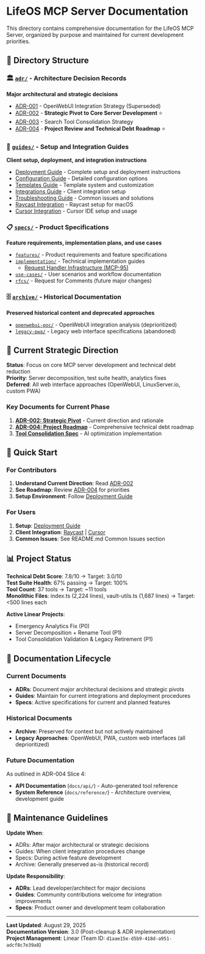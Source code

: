 # LifeOS MCP Server Documentation

This directory contains comprehensive documentation for the LifeOS MCP Server, organized by purpose and maintained for current development priorities.

## 📁 Directory Structure

### 🏛️ [`adr/`](./adr/) - Architecture Decision Records

**Major architectural and strategic decisions**

- [ADR-001](./adr/001-openwebui-integration-strategy.md) - OpenWebUI Integration Strategy (Superseded)
- [ADR-002](./adr/002-strategic-pivot-to-core-server.md) - **Strategic Pivot to Core Server Development** ⭐
- [ADR-003](./adr/003-search-tool-consolidation-fallback-strategy.md) - Search Tool Consolidation Strategy
- [ADR-004](./adr/004-project-review-roadmap-2025.md) - **Project Review and Technical Debt Roadmap** ⭐

### 📖 [`guides/`](./guides/) - Setup and Integration Guides

**Client setup, deployment, and integration instructions**

- [Deployment Guide](./guides/DEPLOYMENT-GUIDE.md) - Complete setup and deployment instructions
- [Configuration Guide](./guides/CONFIGURATION.md) - Detailed configuration options
- [Templates Guide](./guides/TEMPLATES.md) - Template system and customization
- [Integrations Guide](./guides/INTEGRATIONS.md) - Client integration setup
- [Troubleshooting Guide](./guides/TROUBLESHOOTING.md) - Common issues and solutions
- [Raycast Integration](./guides/RAYCAST-INTEGRATION.md) - Raycast setup for macOS
- [Cursor Integration](./guides/CURSOR-IDE-INTEGRATION.md) - Cursor IDE setup and usage

### 📋 [`specs/`](./specs/) - Product Specifications

**Feature requirements, implementation plans, and use cases**

- [`features/`](./specs/features/) - Product requirements and feature specifications
- [`implementation/`](./specs/implementation/) - Technical implementation guides
  - [Request Handler Infrastructure (MCP-95)](./specs/implementation/request-handler-infrastructure.md)
- [`use-cases/`](./specs/use-cases/) - User scenarios and workflow documentation
- [`rfcs/`](./specs/rfcs/) - Request for Comments (future major changes)

### 🗄️ [`archive/`](./archive/) - Historical Documentation

**Preserved historical content and deprecated approaches**

- [`openwebui-poc/`](./archive/openwebui-poc/) - OpenWebUI integration analysis (deprioritized)
- [`legacy-pwa/`](./archive/legacy-pwa/) - Legacy web interface specifications (abandoned)

## 🎯 Current Strategic Direction

**Status**: Focus on core MCP server development and technical debt reduction  
**Priority**: Server decomposition, test suite health, analytics fixes  
**Deferred**: All web interface approaches (OpenWebUI, LinuxServer.io, custom PWA)

### Key Documents for Current Phase

1. **[ADR-002: Strategic Pivot](./adr/002-strategic-pivot-to-core-server.md)** - Current direction and rationale
2. **[ADR-004: Project Roadmap](./adr/004-project-review-roadmap-2025.md)** - Comprehensive technical debt roadmap
3. **[Tool Consolidation Spec](./specs/features/tool-consolidation-optimization.md)** - AI optimization implementation

## 🚀 Quick Start

### For Contributors

1. **Understand Current Direction**: Read [ADR-002](./adr/002-strategic-pivot-to-core-server.md)
2. **See Roadmap**: Review [ADR-004](./adr/004-project-review-roadmap-2025.md) for priorities
3. **Setup Environment**: Follow [Deployment Guide](./guides/DEPLOYMENT-GUIDE.md)

### For Users

1. **Setup**: [Deployment Guide](./guides/DEPLOYMENT-GUIDE.md)
2. **Client Integration**: [Raycast](./guides/RAYCAST-INTEGRATION.md) | [Cursor](./guides/CURSOR-IDE-INTEGRATION.md)
3. **Common Issues**: See README.md Common Issues section

## 📊 Project Status

**Technical Debt Score**: 7.8/10 → Target: 3.0/10  
**Test Suite Health**: 67% passing → Target: 100%  
**Tool Count**: 37 tools → Target: ~11 tools  
**Monolithic Files**: index.ts (2,224 lines), vault-utils.ts (1,687 lines) → Target: <500 lines each

**Active Linear Projects**:

- Emergency Analytics Fix (P0)
- Server Decomposition + Rename Tool (P1)
- Tool Consolidation Validation & Legacy Retirement (P1)

## 🔄 Documentation Lifecycle

### Current Documents

- **ADRs**: Document major architectural decisions and strategic pivots
- **Guides**: Maintain for current integrations and deployment procedures
- **Specs**: Active specifications for current and planned features

### Historical Documents

- **Archive**: Preserved for context but not actively maintained
- **Legacy Approaches**: OpenWebUI, PWA, custom web interfaces (all deprioritized)

### Future Documentation

As outlined in ADR-004 Slice 4:

- **API Documentation** (`docs/api/`) - Auto-generated tool reference
- **System Reference** (`docs/reference/`) - Architecture overview, development guide

## 📝 Maintenance Guidelines

**Update When**:

- ADRs: After major architectural or strategic decisions
- Guides: When client integration procedures change  
- Specs: During active feature development
- Archive: Generally preserved as-is (historical record)

**Update Responsibility**:

- **ADRs**: Lead developer/architect for major decisions
- **Guides**: Community contributions welcome for integration improvements
- **Specs**: Product owner and development team collaboration

---

**Last Updated**: August 29, 2025  
**Documentation Version**: 3.0 (Post-cleanup & ADR implementation)  
**Project Management**: Linear (Team ID: `d1aae15e-d5b9-418d-a951-adcf8c7e39a8`)
